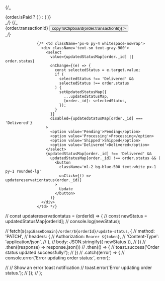 {/\_ <td className='px-6 py-4 whitespace-nowrap'>

<div className='text-sm text-gray-900'>
{order.isPaid ? (
<FontAwesomeIcon
                          icon={faCheck}
                          className='text-green-500'
                        />
) : (
<FontAwesomeIcon
                          icon={faTimes}
                          className='text-red-500'
                        />
)}
</div>
</td> _/}
{/_ <td className='px-6 py-4 whitespace-nowrap'>
<div className='text-sm text-gray-900'>
{order.transactionId}
<button
className='ml-2 text-indigo-500'
onClick={() => copyToClipboard(order.transactionId)} >
<FontAwesomeIcon icon={faClipboard} />
</button>
</div>
</td> _/}

                  {/* <td className='px-6 py-4 whitespace-nowrap'>
                    <div className='text-sm text-gray-900'>
                      <select
                        value={updatedStatusMap[order._id] || order.status}
                        onChange={(e) => {
                          const selectedStatus = e.target.value;
                          if (
                            selectedStatus !== 'Delivered' &&
                            selectedStatus !== order.status
                          ) {
                            setUpdatedStatusMap({
                              ...updatedStatusMap,
                              [order._id]: selectedStatus,
                            });
                          }
                        }}
                        disabled={updatedStatusMap[order._id] === 'Delivered'}
                      >
                        <option value='Pending'>Pending</option>
                        <option value='Processing'>Processing</option>
                        <option value='Shipped'>Shipped</option>
                        <option value='Delivered'>Delivered</option>
                      </select>
                      {updatedStatusMap[order._id] !== 'Delivered' &&
                        updatedStatusMap[order._id] !== order.status && (
                          <button
                            className='ml-2 bg-blue-500 text-white px-1 py-1 rounded-lg'
                            onClick={() => updatereservationtatus(order._id)}
                          >
                            Update
                          </button>
                        )}
                    </div>
                  </td> */}

// const updatereservationtatus = (orderId) => {
// const newStatus = updatedStatusMap[orderId];
// console.log(newStatus);

// fetch(`${apiBaseDomain}/order/${orderId}/update-status`, {
// method: 'PATCH',
// headers: {
// Authorization: `Bearer ${token}`,
// 'Content-Type': 'application/json',
// },
// body: JSON.stringify({ newStatus }),
// })
// .then((response) => response.json())
// .then(() => {
// toast.success('Order status updated successfully!');
// })
// .catch((error) => {
// console.error('Error updating order status:', error);

// // Show an error toast notification
// toast.error('Error updating order status.');
// });
// };
